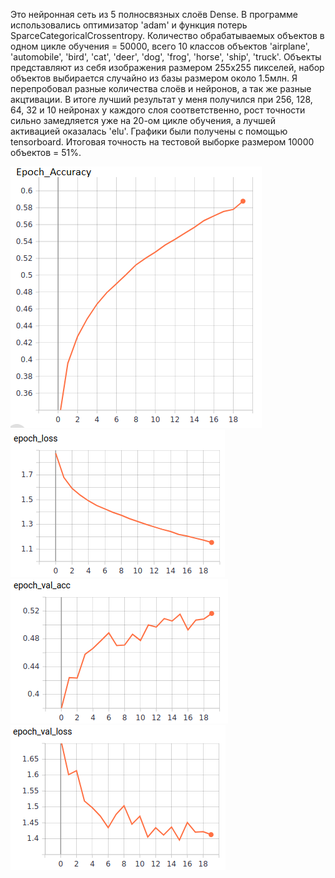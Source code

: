 Это нейронная сеть из 5 полносвязных слоёв Dense. В программе использовались оптимизатор 'adam' и функция потерь SparceCategoricalCrossentropy. Количество обрабатываемых объектов в одном цикле обучения = 50000, всего 10 классов объектов 'airplane', 'automobile', 'bird', 'cat', 'deer', 'dog', 'frog', 'horse', 'ship', 'truck'. Объекты представляют из себя изображения размером 255х255 пикселей, набор объектов выбирается случайно из базы размером около 1.5млн. Я перепробовал разные количества слоёв и нейронов, а так же разные акцтивации. В итоге лучший результат у меня получился при 256, 128, 64, 32 и 10 нейронах у каждого слоя соответственно, рост точности сильно замедляется уже на 20-ом цикле обучения, а лучшей активацией оказалась 'elu'. Графики были получены с помощью tensorboard.
Итоговая точность на тестовой выборке размером 10000 объектов = 51%.

![Image alt](https://github.com/BabeyKirill/SMOMI/blob/lab1/TensorBoard.png)                                                           
![Image alt](https://github.com/BabeyKirill/SMOMI/blob/lab1/Screenshot_2020-03-23%20TensorBoard(1).png)                                
![Image alt](https://github.com/BabeyKirill/SMOMI/blob/lab1/Screenshot_2020-03-23%20TensorBoard(2).png)                                  
![Image alt](https://github.com/BabeyKirill/SMOMI/blob/lab1/Screenshot_2020-03-23%20TensorBoard(3).png)
